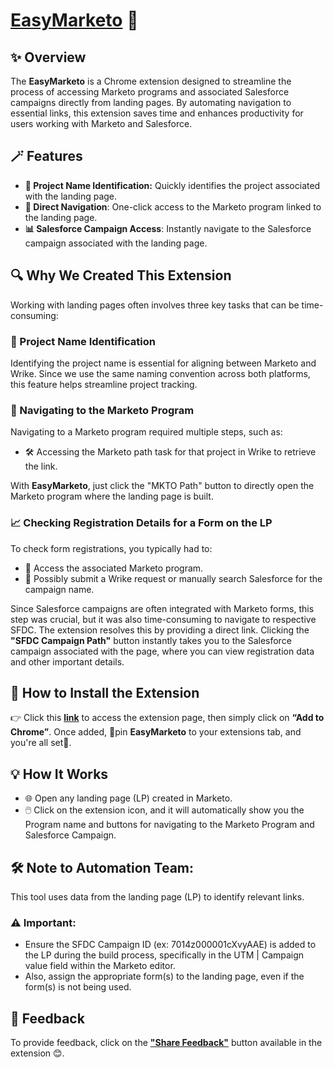 # [EasyMarketo](https://chromewebstore.google.com/detail/easymarketo/aooojlnnppjpchpfjofohbgacpkelfpf) 🧭
## ✨ Overview
The **EasyMarketo** is a Chrome extension designed to streamline the process of accessing Marketo programs and associated Salesforce campaigns directly from landing pages. By automating navigation to essential links, this extension saves time and enhances productivity for users working with Marketo and Salesforce.

## 🪄 Features
* **📝 Project Name Identification:**  Quickly identifies the project associated with the landing page.
* **🚀 Direct Navigation**: One-click access to the Marketo program linked to the landing page.
* **📊 Salesforce Campaign Access**: Instantly navigate to the Salesforce campaign associated with the landing page.


## 🔍 Why We Created This Extension
Working with landing pages often involves three key tasks that can be time-consuming:

### 📝 Project Name Identification
Identifying the project name is essential for aligning between Marketo and Wrike. Since we use the same naming convention across both platforms, this feature helps streamline project tracking.

### 🔗 Navigating to the Marketo Program
Navigating to a Marketo program required multiple steps, such as:

* 🛠️ Accessing the Marketo path task for that project in Wrike to retrieve the link.

With **EasyMarketo**, just click the "MKTO Path" button to directly open the Marketo program where the landing page  is built.

### 📈 Checking Registration Details for a Form on the LP
To check form registrations, you typically had to:
* 📂 Access the associated Marketo program.
* 📝 Possibly submit a Wrike request or manually search Salesforce for the campaign name.

Since Salesforce campaigns are often integrated with Marketo forms, this step was crucial, but it was also time-consuming to navigate to respective SFDC. The extension resolves this by providing a direct link. Clicking the **"SFDC Campaign Path"** button instantly takes you to the Salesforce campaign associated with the page, where you can view registration data and other important details.

## 🚀 How to Install the Extension
👉 Click this [**link**](https://chrome.google.com/webstore/detail/aooojlnnppjpchpfjofohbgacpkelfpf) to access the extension page, then simply click on **“Add to Chrome”**. Once added, 📌pin **EasyMarketo** to your extensions tab, and you're all set🎉.

## 💡 How It Works
* 🌐 Open any landing page (LP) created in Marketo.
* 🖱️ Click on the extension icon, and it will automatically show you the Program name and buttons for navigating to the Marketo Program and Salesforce Campaign.



## 🛠️ Note to Automation Team:

This tool uses data from the landing page (LP) to identify relevant links.
### ⚠️ Important:
- Ensure the SFDC Campaign ID (ex: 7014z000001cXvyAAE) is added to the LP during the build process, specifically in the UTM | Campaign value field within the Marketo editor.
- Also, assign the appropriate form(s) to the landing page, even if the form(s) is not being used.


## 💬 Feedback
To provide feedback, click on the [**"Share Feedback"**](https://forms.office.com/r/FeR1fYQ53i) button available in the extension 😊.
